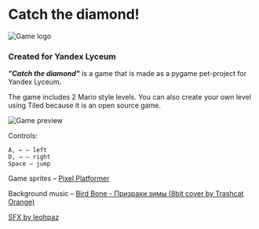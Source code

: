 # Catch the diamond!

![Game logo](https://imgur.com/qXI4WSv)

### Created for Yandex Lyceum

***"Catch the diamond"*** is a game that is made as a pygame pet-project for Yandex Lyceum.

The game includes 2 Mario style levels. You can also create your own level using Tiled because it is an open source game.

![Game preview](https://i.imgur.com/B5AcgnC.png)

Controls:

    A, ← – left
    D, → – right
    Space – jump

Game sprites – [Pixel Platformer](https://kenney.nl/assets/pixel-platformer)

Background music – [Bird Bone - Призраки зимы (8bit cover by Trashcat Orange)](https://youtu.be/HqRR5QECV4M?si=-NLpl35icGM--tdz)

[SFX by leohpaz](https://leohpaz.itch.io/minifantasy-dungeon-sfx-pack)
